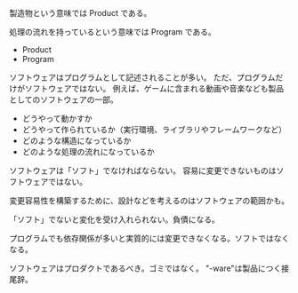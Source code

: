 製造物という意味では Product である。

処理の流れを持っているという意味では Program である。

- Product
- Program

ソフトウェアはプログラムとして記述されることが多い。
ただ、プログラムだけがソフトウェアではない。
例えば、ゲームに含まれる動画や音楽なども製品としてのソフトウェアの一部。

- どうやって動かすか
- どうやって作られているか（実行環境、ライブラリやフレームワークなど）
- どのような構造になっているか
- どのような処理の流れになっているか

ソフトウェアは「ソフト」でなければならない。
容易に変更できないものはソフトウェアではない。

変更容易性を構築するために、設計などを考えるのはソフトウェアの範囲かも。

「ソフト」でないと変化を受け入れられない。負債になる。

プログラムでも依存関係が多いと実質的には変更できなくなる。ソフトではなくなる。

ソフトウェアはプロダクトであるべき。ゴミではなく。
"-ware"は製品につく接尾辞。
